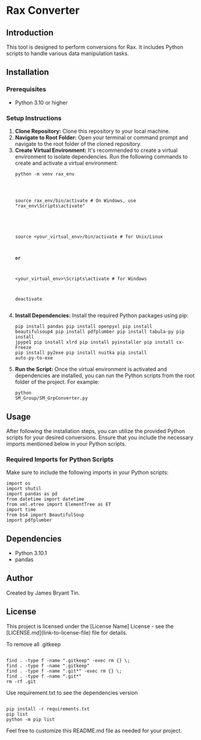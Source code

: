 <!DOCTYPE html>
<html lang="en">
<head>
    <meta charset="UTF-8">
    <meta name="viewport" content="width=device-width, initial-scale=1.0">
    <title>Rax Converter</title>
</head>
<body>

<h1>Rax Converter</h1>

<h2>Introduction</h2>

<p>This tool is designed to perform conversions for Rax. It includes Python scripts to handle various data manipulation tasks.</p>

<h2>Installation</h2>

<h3>Prerequisites</h3>

<ul>
    <li>Python 3.10 or higher</li>
</ul>

<h3>Setup Instructions</h3>

<ol>
    <li>
        <strong>Clone Repository:</strong> Clone this repository to your local machine.
    </li>
    <li>
        <strong>Navigate to Root Folder:</strong> Open your terminal or command prompt and navigate to the root folder of the cloned repository.
    </li>
    <li>
        <strong>Create Virtual Environment:</strong> It's recommended to create a virtual environment to isolate dependencies. Run the following commands to create and activate a virtual environment:
        <pre><code>python -m venv rax_env

####
source rax_env/bin/activate    # On Windows, use "rax_env\Scripts\activate"
####
source <your_virtual_env>/bin/activate  # for Unix/Linux
#### or
<your_virtual_env>\Scripts\activate    # for Windows




deactivate
</code></pre>
    </li>
    <li>
        <strong>Install Dependencies:</strong> Install the required Python packages using pip:
        <pre><code>pip install pandas
pip install openpyxl
pip install beautifulsoup4
pip install pdfplumber
pip install tabula-py
pip install jpype1
pip install xlrd
pip install pyinstaller
pip install cx-Freeze
pip install py2exe
pip install nuitka
pip install auto-py-to-exe</code></pre>
    </li>
    <li>
        <strong>Run the Script:</strong> Once the virtual environment is activated and dependencies are installed, you can run the Python scripts from the root folder of the project. For example:
        <pre><code>python SM_Group/SM_GrpConverter.py</code></pre>
    </li>
</ol>

<h2>Usage</h2>

<p>After following the installation steps, you can utilize the provided Python scripts for your desired conversions. Ensure that you include the necessary imports mentioned below in your Python scripts.</p>

<h3>Required Imports for Python Scripts</h3>

<p>Make sure to include the following imports in your Python scripts:</p>

<pre><code>import os
import shutil
import pandas as pd
from datetime import datetime
from xml.etree import ElementTree as ET
import time
from bs4 import BeautifulSoup
import pdfplumber</code></pre>

<h2>Dependencies</h2>
<ul>
    <li>Python 3.10.1</li>
    <li>pandas</li>
</ul>
<h2>Author</h2>
<p>Created by James Bryant Tin.</p>
<h2>License</h2>
<p>This project is licensed under the [License Name] License - see the [LICENSE.md](link-to-license-file) file for details.</p>

<p>To remove all .gitkeep</p>
<pre><code>
find . -type f -name ".gitkeep" -exec rm {} \;
find . -type f -name ".gitkeep"
find . -type f -name ".git*" -exec rm {} \;
find . -type f -name ".git*"
rm -rf .git
</code></pre>

<p>Use requirement.txt to see the dependencies version</p>

<pre><code>
pip install -r requirements.txt
pip list
python -m pip list
</code></pre>

<p>Feel free to customize this README.md file as needed for your project.</p>

</body>
</html>
